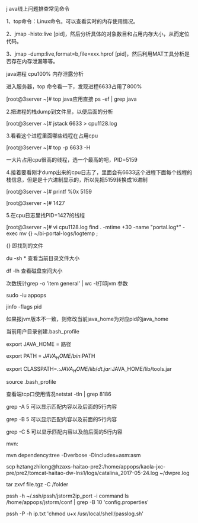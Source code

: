 j
ava线上问题排查常见命令

1、top命令：Linux命令。可以查看实时的内存使用情况。

2、jmap -histo:live [pid]，然后分析具体的对象数目和占用内存大小，从而定位代码。

3、jmap -dump:live,format=b,file=xxx.hprof [pid]，然后利用MAT工具分析是否存在内存泄漏等等。

java进程 cpu100% 内存泄露分析

进入服务器，top 命令看一下，发现进程6633占用了800%

   \[root@3server ~\]\# top  java应用直接 ps -ef \| grep java

   2.把进程的栈dump到文件里，以便后面的分析

   \[root@3server ~\]\# jstack 6633 &gt; cpu1128.log 

   3.看看这个进程里面哪些线程在占用cpu 

   \[root@3server ~\]\# top -p 6633 -H 

   一大片占用cpu很高的线程，选一个最高的吧，PID=5159 

   4.接着要看刚才dump出来的cpu日志了，里面会有6633这个进程下面每个线程的栈信息，但是是十六进制显示的，所以先把5159转换成16进制 

   \[root@3server ~\]\# printf %0x 5159 

   \[root@3server ~\]\# 1427 

   5.在cpu日志里找PID=1427的线程 

   \[root@3server ~\]\# vi cpu1128.log
find . -mtime +30 -name "portal.log*" -exec mv {} ~/bi-portal-logs/logtemp \;

{} 即找到的文件

du -sh * 查看当前目录文件大小

df -lh 查看磁盘空间大小

次数统计grep -o 'item general' | wc -l打印jvm 参数

sudo -iu appops

jinfo -flags pid

如果报jvm版本不一致，则修改当前java_home为对应pid的java_home

当前用户目录创建.bash_profile

export JAVA_HOME = 路径

export PATH = $JAVA_HOME/bin:$PATH

export CLASSPATH=.:$JAVA_HOME/lib/dt.jar:$JAVA_HOME/lib/tools.jar

source .bash_profile

查看端tcp口使用情况netstat -tln | grep 8186

grep -A 5 可以显示匹配内容以及后面的5行内容

grep -B 5 可以显示匹配内容以及前面的5行内容

grep -C 5 可以显示匹配内容以及前后面的5行内容

mvn:

mvn dependency:tree -Dverbose -Dincludes=asm:asm

scp hztangzhilong@hzaxs-haitao-pre2:/home/appops/kaola-jxc-pre/pre2/tomcat-haitao-dw-Ins1/logs/catalina_2017-05-24.log ~/dwpre.log

tar zxvf file.tgz -C /folder

pssh -h ~/.ssh/pssh/jstorm2ip_port -i command ls /home/appops/jstorm/conf | grep -B 10 'config.properties'

pssh -P -h ip.txt 'chmod u+x /usr/local/shell/passlog.sh'